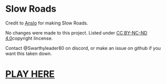 # Slow Roads
Credit to <a href="https://anslo.dev" target="_blank">Anslo</a> for making Slow Roads.

No changes were made to this project. Listed under <a href="https://creativecommons.org/licenses/by-nc-nd/4.0/" target="_blank">CC BY-NC-ND 4.0</a>copyright lincense. 

Contact @Swarthyleader80 on discord, or make an issue on github if you want this taken down.

# <a href="https://slow-roads.pages.dev" target="_blank">PLAY HERE</a>
